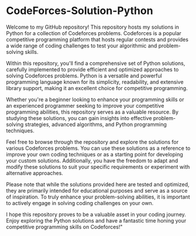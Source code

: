 # CodeForces-Solution-Python

Welcome to my GitHub repository! This repository hosts my solutions in Python for a collection of Codeforces problems. Codeforces is a popular competitive programming platform that hosts regular contests and provides a wide range of coding challenges to test your algorithmic and problem-solving skills.

Within this repository, you'll find a comprehensive set of Python solutions, carefully implemented to provide efficient and optimized approaches to solving Codeforces problems. Python is a versatile and powerful programming language known for its simplicity, readability, and extensive library support, making it an excellent choice for competitive programming.

Whether you're a beginner looking to enhance your programming skills or an experienced programmer seeking to improve your competitive programming abilities, this repository serves as a valuable resource. By studying these solutions, you can gain insights into effective problem-solving strategies, advanced algorithms, and Python programming techniques.

Feel free to browse through the repository and explore the solutions for various Codeforces problems. You can use these solutions as a reference to improve your own coding techniques or as a starting point for developing your custom solutions. Additionally, you have the freedom to adapt and modify these solutions to suit your specific requirements or experiment with alternative approaches.

Please note that while the solutions provided here are tested and optimized, they are primarily intended for educational purposes and serve as a source of inspiration. To truly enhance your problem-solving abilities, it is important to actively engage in solving coding challenges on your own.

I hope this repository proves to be a valuable asset in your coding journey. Enjoy exploring the Python solutions and have a fantastic time honing your competitive programming skills on Codeforces!"
